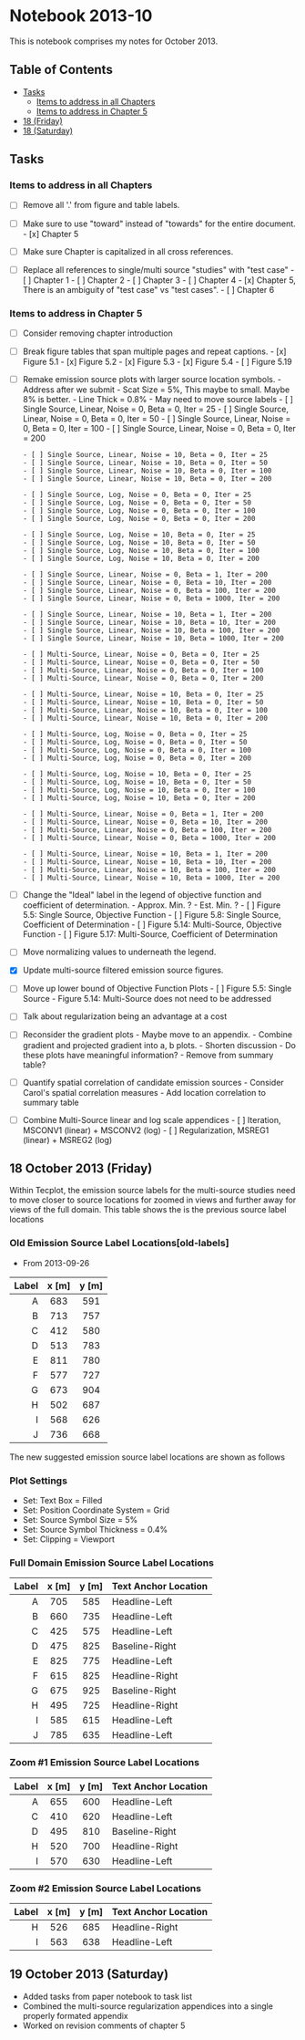 # Notebook 2013-10

This is notebook comprises my notes for October 2013.

## Table of Contents

- [Tasks](#tasks)
  - [Items to address in all Chapters](#items-to-address-in-all-chapters)
  - [Items to address in Chapter 5](#items-to-address-in-chapter-5)
- [18 (Friday)](#18-october-2013-friday)
- [18 (Saturday)](#19-october-2013-saturday)


## Tasks

### Items to address in all Chapters

- [ ] Remove all '.' from figure and table labels.

- [ ] Make sure to use "toward" instead of "towards" for the entire document.
      - [x] Chapter 5

- [ ] Make sure Chapter is capitalized in all cross references.
- [ ] Replace all references to single/multi source "studies" with "test case"
      - [ ] Chapter 1
      - [ ] Chapter 2
      - [ ] Chapter 3
      - [ ] Chapter 4
      - [x] Chapter 5, There is an ambiguity of "test case" vs "test cases".
      - [ ] Chapter 6

### Items to address in Chapter 5

- [ ] Consider removing chapter introduction
- [ ] Break figure tables that span multiple pages and repeat captions.
      - [x] Figure 5.1
      - [x] Figure 5.2
      - [x] Figure 5.3
      - [x] Figure 5.4
      - [ ] Figure 5.19

- [ ] Remake emission source plots with larger source location symbols.
      - Address after we submit
      - Scat Size = 5%,  This maybe to small.  Maybe 8% is better.
      - Line Thick = 0.8%
      - May need to move source labels
      - [ ] Single Source, Linear, Noise = 0, Beta = 0, Iter = 25
      - [ ] Single Source, Linear, Noise = 0, Beta = 0, Iter = 50
      - [ ] Single Source, Linear, Noise = 0, Beta = 0, Iter = 100
      - [ ] Single Source, Linear, Noise = 0, Beta = 0, Iter = 200

      - [ ] Single Source, Linear, Noise = 10, Beta = 0, Iter = 25
      - [ ] Single Source, Linear, Noise = 10, Beta = 0, Iter = 50
      - [ ] Single Source, Linear, Noise = 10, Beta = 0, Iter = 100
      - [ ] Single Source, Linear, Noise = 10, Beta = 0, Iter = 200

      - [ ] Single Source, Log, Noise = 0, Beta = 0, Iter = 25
      - [ ] Single Source, Log, Noise = 0, Beta = 0, Iter = 50
      - [ ] Single Source, Log, Noise = 0, Beta = 0, Iter = 100
      - [ ] Single Source, Log, Noise = 0, Beta = 0, Iter = 200

      - [ ] Single Source, Log, Noise = 10, Beta = 0, Iter = 25
      - [ ] Single Source, Log, Noise = 10, Beta = 0, Iter = 50
      - [ ] Single Source, Log, Noise = 10, Beta = 0, Iter = 100
      - [ ] Single Source, Log, Noise = 10, Beta = 0, Iter = 200

      - [ ] Single Source, Linear, Noise = 0, Beta = 1, Iter = 200
      - [ ] Single Source, Linear, Noise = 0, Beta = 10, Iter = 200
      - [ ] Single Source, Linear, Noise = 0, Beta = 100, Iter = 200
      - [ ] Single Source, Linear, Noise = 0, Beta = 1000, Iter = 200

      - [ ] Single Source, Linear, Noise = 10, Beta = 1, Iter = 200
      - [ ] Single Source, Linear, Noise = 10, Beta = 10, Iter = 200
      - [ ] Single Source, Linear, Noise = 10, Beta = 100, Iter = 200
      - [ ] Single Source, Linear, Noise = 10, Beta = 1000, Iter = 200

      - [ ] Multi-Source, Linear, Noise = 0, Beta = 0, Iter = 25
      - [ ] Multi-Source, Linear, Noise = 0, Beta = 0, Iter = 50
      - [ ] Multi-Source, Linear, Noise = 0, Beta = 0, Iter = 100
      - [ ] Multi-Source, Linear, Noise = 0, Beta = 0, Iter = 200

      - [ ] Multi-Source, Linear, Noise = 10, Beta = 0, Iter = 25
      - [ ] Multi-Source, Linear, Noise = 10, Beta = 0, Iter = 50
      - [ ] Multi-Source, Linear, Noise = 10, Beta = 0, Iter = 100
      - [ ] Multi-Source, Linear, Noise = 10, Beta = 0, Iter = 200

      - [ ] Multi-Source, Log, Noise = 0, Beta = 0, Iter = 25
      - [ ] Multi-Source, Log, Noise = 0, Beta = 0, Iter = 50
      - [ ] Multi-Source, Log, Noise = 0, Beta = 0, Iter = 100
      - [ ] Multi-Source, Log, Noise = 0, Beta = 0, Iter = 200

      - [ ] Multi-Source, Log, Noise = 10, Beta = 0, Iter = 25
      - [ ] Multi-Source, Log, Noise = 10, Beta = 0, Iter = 50
      - [ ] Multi-Source, Log, Noise = 10, Beta = 0, Iter = 100
      - [ ] Multi-Source, Log, Noise = 10, Beta = 0, Iter = 200

      - [ ] Multi-Source, Linear, Noise = 0, Beta = 1, Iter = 200
      - [ ] Multi-Source, Linear, Noise = 0, Beta = 10, Iter = 200
      - [ ] Multi-Source, Linear, Noise = 0, Beta = 100, Iter = 200
      - [ ] Multi-Source, Linear, Noise = 0, Beta = 1000, Iter = 200
      
      - [ ] Multi-Source, Linear, Noise = 10, Beta = 1, Iter = 200
      - [ ] Multi-Source, Linear, Noise = 10, Beta = 10, Iter = 200
      - [ ] Multi-Source, Linear, Noise = 10, Beta = 100, Iter = 200
      - [ ] Multi-Source, Linear, Noise = 10, Beta = 1000, Iter = 200

- [ ] Change the "Ideal" label in the legend of objective function and coefficient of determination.
      - Approx. Min. ?
      - Est. Min. ?
      - [ ] Figure 5.5: Single Source, Objective Function
      - [ ] Figure 5.8: Single Source, Coefficient of Determination
      - [ ] Figure 5.14: Multi-Source, Objective Function
      - [ ] Figure 5.17: Multi-Source, Coefficient of Determination

- [ ] Move normalizing values to underneath the legend.
- [x] Update multi-source filtered emission source figures.
- [ ] Move up lower bound of Objective Function Plots
      - [ ] Figure 5.5: Single Source
      - Figure 5.14: Multi-Source does not need to be addressed

- [ ] Talk about regularization being an advantage at a cost
- [ ] Reconsider the gradient plots
      - Maybe move to an appendix.
      - Combine gradient and projected gradient into a, b plots.
      - Shorten discussion
      - Do these plots have meaningful information?
      - Remove from summary table?

- [ ] Quantify spatial correlation of candidate emission sources
      - Consider Carol's spatial correlation measures
      - Add location correlation to summary table

- [ ] Combine Multi-Source linear and log scale appendices
      - [ ] Iteration, MSCONV1 (linear) + MSCONV2 (log)
      - [ ] Regularization, MSREG1 (linear) + MSREG2 (log)

## 18 October 2013 (Friday)

Within Tecplot, the emission source labels for the multi-source studies need to move closer to source locations for zoomed in views and further away for views of the full domain.  This table shows the is the previous source label locations

### Old Emission Source Label Locations[old-labels]

- From 2013-09-26

| Label | x [m] | y [m] |
|------:|:-----:|:-----:|
|   A   |  683  |  591  |
|   B   |  713  |  757  |
|   C   |  412  |  580  |
|   D   |  513  |  783  |
|   E   |  811  |  780  |
|   F   |  577  |  727  |
|   G   |  673  |  904  |
|   H   |  502  |  687  |
|   I   |  568  |  626  |
|   J   |  736  |  668  |

The new suggested emission source label locations are shown as follows


### Plot Settings

- Set: Text Box = Filled
- Set: Position Coordinate System = Grid
- Set: Source Symbol Size = 5%
- Set: Source Symbol Thickness = 0.4%
- Set: Clipping = Viewport


### Full Domain Emission Source Label Locations

| Label | x [m] | y [m] | Text Anchor Location |
|------:|:-----:|:-----:|:---------------------|
|   A   |  705  |  585  |    Headline-Left     |
|   B   |  660  |  735  |    Headline-Left     |
|   C   |  425  |  575  |    Headline-Left     |
|   D   |  475  |  825  |    Baseline-Right    |
|   E   |  825  |  775  |    Headline-Left     |
|   F   |  615  |  825  |    Headline-Right    |
|   G   |  675  |  925  |    Baseline-Right    |
|   H   |  495  |  725  |    Headline-Right    |
|   I   |  585  |  615  |    Headline-Left     |
|   J   |  785  |  635  |    Headline-Left     |


### Zoom #1 Emission Source Label Locations

| Label | x [m] | y [m] | Text Anchor Location |
|------:|:-----:|:-----:|:---------------------|
|   A   |  655  |  600  |    Headline-Left     |
|   C   |  410  |  620  |    Headline-Left     |
|   D   |  495  |  810  |    Baseline-Right    |
|   H   |  520  |  700  |    Headline-Right    |
|   I   |  570  |  630  |    Headline-Left     |


### Zoom #2 Emission Source Label Locations

| Label | x [m] | y [m] | Text Anchor Location |
|------:|:-----:|:-----:|:---------------------|
|   H   |  526  |  685  |    Headline-Right    |
|   I   |  563  |  638  |    Headline-Left     |


## 19 October 2013 (Saturday)
- Added tasks from paper notebook to task list
- Combined the multi-source regularization appendices into a single properly formated appendix
- Worked on revision comments of chapter 5